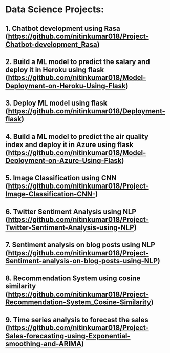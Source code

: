 # Data Science Projects:
## 1. Chatbot development using Rasa (https://github.com/nitinkumar018/Project-Chatbot-development_Rasa)
## 2. Build a ML model to predict the salary and deploy it in Heroku using flask (https://github.com/nitinkumar018/Model-Deployment-on-Heroku-Using-Flask)
## 3. Deploy ML model using flask (https://github.com/nitinkumar018/Deployment-flask)
## 4. Build a ML model to predict the air quality index and deploy it in Azure using flask (https://github.com/nitinkumar018/Model-Deployment-on-Azure-Using-Flask)
## 5. Image Classification using CNN (https://github.com/nitinkumar018/Project-Image-Classification-CNN-)
## 6. Twitter Sentiment Analysis using NLP (https://github.com/nitinkumar018/Project-Twitter-Sentiment-Analysis-using-NLP)
## 7. Sentiment analysis on blog posts using NLP (https://github.com/nitinkumar018/Project-Sentiment-analysis-on-blog-posts-using-NLP)
## 8. Recommendation System using cosine similarity (https://github.com/nitinkumar018/Project-Recommendation-System_Cosine-Similarity)
## 9. Time series analysis to forecast the sales (https://github.com/nitinkumar018/Project-Sales-forecasting-using-Exponential-smoothing-and-ARIMA)
